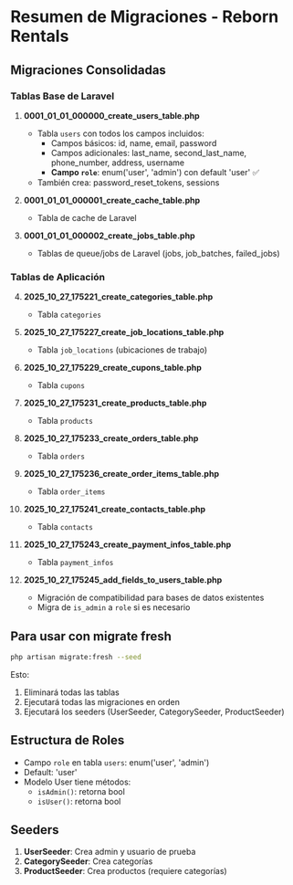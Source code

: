 # Resumen de Migraciones - Reborn Rentals

## Migraciones Consolidadas

### Tablas Base de Laravel
1. **0001_01_01_000000_create_users_table.php**
   - Tabla `users` con todos los campos incluidos:
     - Campos básicos: id, name, email, password
     - Campos adicionales: last_name, second_last_name, phone_number, address, username
     - **Campo `role`**: enum('user', 'admin') con default 'user' ✅
   - También crea: password_reset_tokens, sessions

2. **0001_01_01_000001_create_cache_table.php**
   - Tabla de cache de Laravel

3. **0001_01_01_000002_create_jobs_table.php**
   - Tablas de queue/jobs de Laravel (jobs, job_batches, failed_jobs)

### Tablas de Aplicación
4. **2025_10_27_175221_create_categories_table.php**
   - Tabla `categories`

5. **2025_10_27_175227_create_job_locations_table.php**
   - Tabla `job_locations` (ubicaciones de trabajo)

6. **2025_10_27_175229_create_cupons_table.php**
   - Tabla `cupons`

7. **2025_10_27_175231_create_products_table.php**
   - Tabla `products`

8. **2025_10_27_175233_create_orders_table.php**
   - Tabla `orders`

9. **2025_10_27_175236_create_order_items_table.php**
   - Tabla `order_items`

10. **2025_10_27_175241_create_contacts_table.php**
    - Tabla `contacts`

11. **2025_10_27_175243_create_payment_infos_table.php**
    - Tabla `payment_infos`

12. **2025_10_27_175245_add_fields_to_users_table.php**
    - Migración de compatibilidad para bases de datos existentes
    - Migra de `is_admin` a `role` si es necesario

## Para usar con migrate fresh

```bash
php artisan migrate:fresh --seed
```

Esto:
1. Eliminará todas las tablas
2. Ejecutará todas las migraciones en orden
3. Ejecutará los seeders (UserSeeder, CategorySeeder, ProductSeeder)

## Estructura de Roles

- Campo `role` en tabla `users`: enum('user', 'admin')
- Default: 'user'
- Modelo User tiene métodos:
  - `isAdmin()`: retorna bool
  - `isUser()`: retorna bool

## Seeders

1. **UserSeeder**: Crea admin y usuario de prueba
2. **CategorySeeder**: Crea categorías
3. **ProductSeeder**: Crea productos (requiere categorías)

